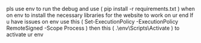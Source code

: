 pls use env to run the debug and use (  pip install -r requirements.txt  ) when on env to install the necessary libraries for the website to work on ur end 
If u have issues on env use this (  Set-ExecutionPolicy -ExecutionPolicy RemoteSigned -Scope Process  ) then  this (   .\env\Scripts\Activate  ) to activate ur env 


